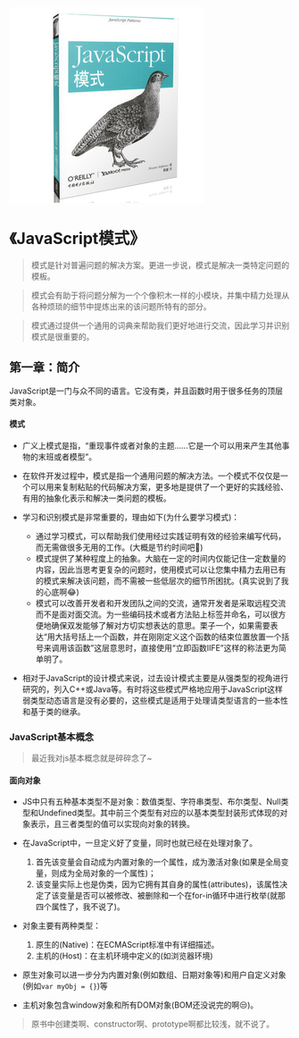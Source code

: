![9787512329232](../../../static/img/9787512329232.jpg)

# 《JavaScript模式》

> 模式是针对普遍问题的解决方案。更进一步说，模式是解决一类特定问题的模板。

> 模式会有助于将问题分解为一个个像积木一样的小模块，并集中精力处理从各种烦琐的细节中提炼出来的该问题所特有的部分。

> 模式通过提供一个通用的词典来帮助我们更好地进行交流，因此学习并识别模式是很重要的。

## 第一章：简介

JavaScript是一门与众不同的语言。它没有类，并且函数时用于很多任务的顶层类对象。

#### 模式

- 广义上模式是指，“重现事件或者对象的主题……它是一个可以用来产生其他事物的末班或者模型”。
- 在软件开发过程中，模式是指一个通用问题的解决方法。一个模式不仅仅是一个可以用来复制粘贴的代码解决方案，更多地是提供了一个更好的实践经验、有用的抽象化表示和解决一类问题的模板。

- 学习和识别模式是非常重要的，理由如下(为什么要学习模式)：
  - 通过学习模式，可以帮助我们使用经过实践证明有效的经验来编写代码，而无需做很多无用的工作。(大概是节约时间吧🤔)
  - 模式提供了某种程度上的抽象。大脑在一定的时间内仅能记住一定数量的内容，因此当思考更复杂的问题时，使用模式可以让您集中精力去用已有的模式来解决该问题，而不需被一些低层次的细节所困扰。(真实说到了我的心底啊😂)
  - 模式可以改善开发者和开发团队之间的交流，通常开发者是采取远程交流而不是面对面交流。为一些编码技术或者方法贴上标签并命名，可以很方便地确保双发能够了解对方切实想表达的意思。栗子一个，如果需要表达“用大括号括上一个函数，并在刚刚定义这个函数的结束位置放置一个括号来调用该函数”这层意思时，直接使用“立即函数IIFE”这样的称法更为简单明了。

- 相对于JavaScript的设计模式来说，过去设计模式主要是从强类型的视角进行研究的，列入C++或Java等。有时将这些模式严格地应用于JavaScript这样弱类型动态语言是没有必要的，这些模式是适用于处理请类型语言的一些本性和基于类的继承。

### JavaScript基本概念

> 最近我对js基本概念就是碎碎念了~

#### 面向对象

 - JS中只有五种基本类型不是对象：数值类型、字符串类型、布尔类型、Null类型和Undefined类型。其中前三个类型有对应的以基本类型封装形式体现的对象表示，且三者类型的值可以实现向对象的转换。
 
- 在JavaScript中，一旦定义好了变量，同时也就已经在处理对象了。
   1. 首先该变量会自动成为内置对象的一个属性，成为激活对象(如果是全局变量，则成为全局对象的一个属性)；
   2. 该变量实际上也是伪类，因为它拥有其自身的属性(attributes)，该属性决定了该变量是否可以被修改、被删除和一个在for-in循环中进行枚举(就那四个属性了，我不说了)。

- 对象主要有两种类型：
  1. 原生的(Native)：在ECMAScript标准中有详细描述。
  2. 主机的(Host)：在主机环境中定义的(如浏览器环境)

- 原生对象可以进一步分为内置对象(例如数组、日期对象等)和用户自定义对象(例如`var myObj = {}`)等
- 主机对象包含window对象和所有DOM对象(BOM还没说完的啊😒)。

> 原书中创建类啊、constructor啊、prototype啊都比较浅，就不说了。
